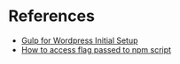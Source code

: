 # References

- [Gulp for Wordpress Initial Setup](https://css-tricks.com/gulp-for-wordpress-initial-setup/)
- [How to access flag passed to npm script](https://stackoverflow.com/a/31412108/11085794)
